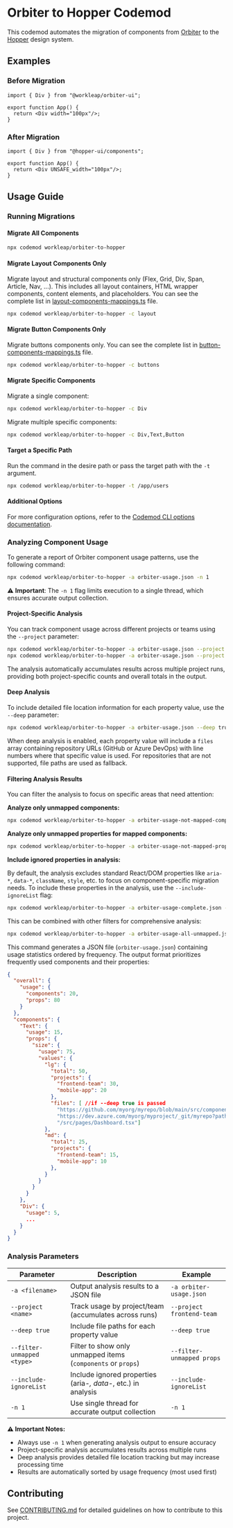 # Orbiter to Hopper Codemod

This codemod automates the migration of components from [Orbiter](https://github.com/workleap/wl-orbiter) to the [Hopper](https://github.com/workleap/wl-hopper) design system.

## Examples

### Before Migration

```tsx
import { Div } from "@workleap/orbiter-ui";

export function App() {
  return <Div width="100px"/>;
}
```

### After Migration

```tsx
import { Div } from "@hopper-ui/components";

export function App() {
  return <Div UNSAFE_width="100px"/>;
}
```

## Usage Guide

### Running Migrations

#### Migrate All Components

```bash
npx codemod workleap/orbiter-to-hopper
```

#### Migrate Layout Components Only

Migrate layout and structural components only (Flex, Grid, Div, Span, Article, Nav, ...). This includes all layout containers, HTML wrapper components, content elements, and placeholders. You can see the complete list in [layout-components-mappings.ts](/src/mappings/orbiter/layout-components-mappings.ts) file.

```bash
npx codemod workleap/orbiter-to-hopper -c layout
```

#### Migrate Button Components Only

Migrate buttons components only. You can see the complete list in [button-components-mappings.ts](/src/mappings/orbiter/button-components-mappings.ts) file.

```bash
npx codemod workleap/orbiter-to-hopper -c buttons
```

#### Migrate Specific Components

Migrate a single component:

```bash
npx codemod workleap/orbiter-to-hopper -c Div
```

Migrate multiple specific components:

```bash
npx codemod workleap/orbiter-to-hopper -c Div,Text,Button
```

#### Target a Specific Path

Run the command in the desire path or pass the target path with the `-t` argument.

```bash
npx codemod workleap/orbiter-to-hopper -t /app/users
```

#### Additional Options

For more configuration options, refer to the [Codemod CLI options documentation](https://docs.codemod.com/deploying-codemods/cli#options).

### Analyzing Component Usage

To generate a report of Orbiter component usage patterns, use the following command:

```bash
npx codemod workleap/orbiter-to-hopper -a orbiter-usage.json -n 1
```

⚠️ **Important**: The `-n 1` flag limits execution to a single thread, which ensures accurate output collection.

#### Project-Specific Analysis

You can track component usage across different projects or teams using the `--project` parameter:

```bash
npx codemod workleap/orbiter-to-hopper -a orbiter-usage.json --project frontend-team -n 1
npx codemod workleap/orbiter-to-hopper -a orbiter-usage.json --project mobile-app -n 1
```

The analysis automatically accumulates results across multiple project runs, providing both project-specific counts and overall totals in the output.

#### Deep Analysis

To include detailed file location information for each property value, use the `--deep` parameter:

```bash
npx codemod workleap/orbiter-to-hopper -a orbiter-usage.json --deep true --project frontend-team -n 1
```

When deep analysis is enabled, each property value will include a `files` array containing repository URLs (GitHub or Azure DevOps) with line numbers where that specific value is used. For repositories that are not supported, file paths are used as fallback.

#### Filtering Analysis Results

You can filter the analysis to focus on specific areas that need attention:

**Analyze only unmapped components:**

```bash
npx codemod workleap/orbiter-to-hopper -a orbiter-usage-not-mapped-components.json --filter-unmapped components -n 1
```

**Analyze only unmapped properties for mapped components:**

```bash
npx codemod workleap/orbiter-to-hopper -a orbiter-usage-not-mapped-props.json --filter-unmapped props -n 1
```

**Include ignored properties in analysis:**

By default, the analysis excludes standard React/DOM properties like `aria-*`, `data-*`, `className`, `style`, etc. to focus on component-specific migration needs. To include these properties in the analysis, use the `--include-ignoreList` flag:

```bash
npx codemod workleap/orbiter-to-hopper -a orbiter-usage-complete.json --include-ignoreList -n 1
```

This can be combined with other filters for comprehensive analysis:

```bash
npx codemod workleap/orbiter-to-hopper -a orbiter-usage-all-unmapped.json --filter-unmapped props --include-ignoreList -n 1
```

This command generates a JSON file (`orbiter-usage.json`) containing usage statistics ordered by frequency. The output format prioritizes frequently used components and their properties:

```json
{
  "overall": {
    "usage": {
      "components": 20,
      "props": 80
    }
  },  
  "components": {  
    "Text": {
      "usage": 15,
      "props": {
        "size": {
          "usage": 75,
          "values": {
            "lg": { 
              "total": 50, 
              "projects": { 
                "frontend-team": 30, 
                "mobile-app": 20 
              },
              "files": [ //if --deep true is passed
                "https://github.com/myorg/myrepo/blob/main/src/components/Header.tsx#L15",
                "https://dev.azure.com/myorg/myproject/_git/myrepo?path=%2Fsrc%2Fcomponents%2FHero.tsx&version=GBmain&line=23",
                "/src/pages/Dashboard.tsx"] 
            },
            "md": { 
              "total": 25, 
              "projects": { 
                "frontend-team": 15, 
                "mobile-app": 10 
              },
            }
          }
        }
      }
    },
    "Div": {
      "usage": 5,
      ...
    }
  }
}
```

### Analysis Parameters

| Parameter | Description | Example |
|-----------|-------------|---------|
| `-a <filename>` | Output analysis results to a JSON file | `-a orbiter-usage.json` |
| `--project <name>` | Track usage by project/team (accumulates across runs) | `--project frontend-team` |
| `--deep true` | Include file paths for each property value | `--deep true` |
| `--filter-unmapped <type>` | Filter to show only unmapped items (`components` or `props`) | `--filter-unmapped props` |
| `--include-ignoreList` | Include ignored properties (aria-*, data-*, etc.) in analysis | `--include-ignoreList` |
| `-n 1` | Use single thread for accurate output collection | `-n 1` |

**⚠️ Important Notes:**

- Always use `-n 1` when generating analysis output to ensure accuracy
- Project-specific analysis accumulates results across multiple runs
- Deep analysis provides detailed file location tracking but may increase processing time
- Results are automatically sorted by usage frequency (most used first)

## Contributing

See [CONTRIBUTING.md](CONTRIBUTING.md) for detailed guidelines on how to contribute to this project.
